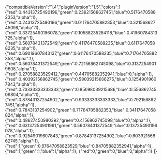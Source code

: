 {"compatibleVersion":"1.4","pluginVersion":"1.5","colors":[ {"red":0.44313725490196,"green":0.23921568627451,"blue":0.51764705882353,"alpha":1}, {"red":0.24313725490196,"green":0.011764705882353,"blue":0.32156862745098,"alpha":1}, {"red":0.33725490196078,"green":0.10588235294118,"blue":0.41960784313725,"alpha":1}, {"red":0.56078431372549,"green":0.41176470588235,"blue":0.61176470588235,"alpha":1}, {"red":0.69019607843137,"green":0.61176470588235,"blue":0.71764705882353,"alpha":1}, {"red":0.56078431372549,"green":0.72156862745098,"blue":0.31372549019608,"alpha":1}, {"red":0.27058823529412,"green":0.44705882352941,"blue":0,"alpha":1}, {"red":0.40392156862745,"green":0.58039215686275,"blue":0.12549019607843,"alpha":1}, {"red":0.73333333333333,"green":0.85098039215686,"blue":0.55686274509804,"alpha":1}, {"red":0.87843137254902,"green":0.93333333333333,"blue":0.7921568627451,"alpha":1}, {"red":0.7843137254902,"green":0.71764705882353,"blue":0.34117647058824,"alpha":1}, {"red":0.48627450980392,"green":0.4156862745098,"blue":0,"alpha":1}, {"red":0.63137254901961,"green":0.56078431372549,"blue":0.13725490196078,"alpha":1}, {"red":0.92549019607843,"green":0.87843137254902,"blue":0.60392156862745,"alpha":1}, {"red":1,"green":0.97647058823529,"blue":0.84705882352941,"alpha":1}, {"red":1,"green":1,"blue":1,"alpha":1}, {"red":0,"green":0,"blue":0,"alpha":1} ]}
